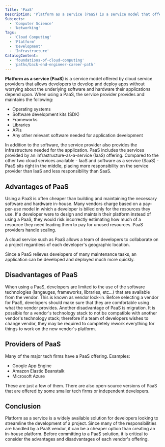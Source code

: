 ```yaml
---
Title: 'PaaS'
Description: 'Platform as a service (PaaS) is a service model that offers developers a platform to create, manage, and deploy their applications.'
Subjects:
  - 'Computer Science'
  - 'Networking'
Tags:
  - 'Cloud Computing'
  - 'Platform'
  - 'Development'
  - 'Infrastructure'
CatalogContent:
  - 'foundations-of-cloud-computing'
  - 'paths/back-end-engineer-career-path'
---
```

**Platform as a service (PaaS)** is a service model offered by cloud service providers that allows developers to develop and deploy apps without worrying about the underlying software and hardware their applications depend upon. When using a PaaS, the service provider provides and maintains the following:

- Operating systems
- Software development kits (SDK)
- Frameworks
- Libraries
- APIs
- Any other relevant software needed for application development

In addition to the software, the service provider also provides the infrastructure needed for the application. PaaS includes the services provided by an infrastructure-as-a-service (IaaS) offering. Compared to the other two cloud services available - IaaS and software as a service (SaaS) - PaaS sits right in the middle, placing more responsibility on the service provider than IaaS and less responsibility than SaaS.

## Advantages of PaaS

Using a PaaS is often cheaper than building and maintaining the necessary software and hardware in-house. Many vendors charge based on a pay-per-use model in which a developer is billed only for the resources they use. If a developer were to design and maintain their platform instead of using a PaaS, they would risk incorrectly estimating how much of a resource they need leading them to pay for unused resources. PaaS providers handle scaling.

A cloud service such as PaaS allows a team of developers to collaborate on a project regardless of each developer's geographic location.

Since a PaaS relieves developers of many maintenance tasks, an application can be developed and deployed much more quickly.

## Disadvantages of PaaS

When using a PaaS, developers are limited to the use of the software technologies (langauges, frameworks, libraries, etc...) that are available from the vendor. This is known as vendor lock-in. Before selecting a vendor for PaaS, developers should make sure that they are comfortable using what the vendor provides. Another disadvantage of PaaS is migration. It is possible for a vendor's technology stack to not be compatible with another vendor's technology stack; therefore if a team of developers wishes to change vendor, they may be required to completely rework everything for things to work on the new vendor's platform.

## Providers of PaaS

Many of the major tech firms have a PaaS offering. Examples:

- Google App Engine
- Amazon Elastic Beanstalk
- Microsoft Azure

These are just a few of them. There are also open-source versions of PaaS that are offered by some smaller tech firms or independent developers.

## Conclusion

Platform as a service is a widely available solution for developers looking to streamline the development of a project. Since many of the responsibilities are handled by a PaaS vendor, it can be a cheaper option than creating an in-house platform. Before committing to a PaaS solution, it is critical to consider the advantages and disadvantages of each vendor's offering.
